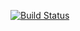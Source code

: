 [![Build Status](https://dev.azure.com/RM338767/Fiap5DVP/_apis/build/status/kduchagaslima.Cloud5MinsDemo?branchName=master)](https://dev.azure.com/RM338767/Fiap5DVP/_build/latest?definitionId=5&branchName=master)
